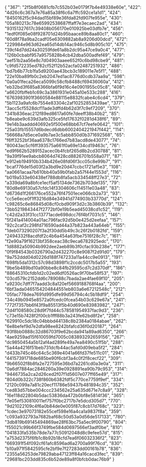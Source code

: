 {
  "367": "2f5b8f0681cfb7c552b03e0179f7b4e49338e60e",
  "422": "4d26c6c367a7e76a85a38f6c6a7ffc592ce1a1d1",
  "424": "8450162f5c94dad15bf89e36fda82fd907fe955e",
  "430": "05a180213c78e65992538687ffaff7e3ecaec2ad",
  "434": "93151327617c39408b056170e010925be03dfb7e",
  "456": "1edf0f085e08f928701d24b95baace89b8aa80c1",
  "460": "60d8f78a9ba2cadf05e6309882ab8a9206d00dcd",
  "472": "229984e963d62ea65d14db14ac946c5d8b905c10",
  "475": "39cf4d7dd24a30259fde61a8b2dc95a47ce9a0c4",
  "477": "126b0cbabf957a9575828b4cb42dba500adfef49",
  "479": "aef51b2aa56e8c7d04903aaee652f0c6bd98cbe9",
  "481": "c9fd572235ed782cf52f12b52acfa02487251932",
  "486": "bd7b6b77cb1fa5d9200ae43bcb3c189011e7e5f1",
  "488": "22e10ba89fb0c2eb2047ed1ac8776d0cdb37aa9a",
  "598": "0a0a01feca26eca5099c58cfb8488cf69436060a",
  "412": "eb32bd3f685a8366bfa6f9d16c4e0901955c05c8",
  "408": "a6620fbffeb1c69c3a3861931e045a10e533c288",
  "416": "6763983901f3660584e88115e8832fcabe4c6cd4",
  "379": "5b1123a9afc6b7554e83304c2af10252853439ae",
  "377": "3acc5cf5528dcf11ade3dffd4b62d3f7c9ef7209",
  "370": "341b836eac212f89ed8617a60fe7deeff38b40b2",
  "85": "b8eabe9c639d3afb325ce5fd17632f0281d438f6",
  "89": "9e14b3aaddd40692e5f500e68bb67cf7eefe0642",
  "101": "25a03fb15557d6bdecd6dbb6002404221947f442",
  "114": "56668a7d5ece0a9b7ae3c5abb850d0b371692568",
  "65": "f6ff3252bf36aa6378c1766ed7b83acd8de43077",
  "74": "80043ac5cf6ff393575a661f0a69e134cd19463c",
  "76": "ed9f662b5289152acec0b4fcbf265d8b2cd30788",
  "81": "9a39f91ee9abcb8064d7428cd8826701b558a071",
  "87": "e912eb194910b334b426e08fd06f3cc05c8e99b7",
  "91": "bcaf776de15d03f2a3bd9e20d47ccbc1721af5e3",
  "108": "aa0661acaa7b610bb40a59b0fab2a57f44e1553d",
  "116": "b019a533e60438ef788db8fa5acb334548ff27e3",
  "72": "a339da69a8bfce1ecf5af5134de7362b703de135",
  "79": "80d8e69130a57cfdc14f3304606c114511e03a48",
  "83": "d6736d1f266176ce552a76f47501ece066cb2a73",
  "93": "cc5e6ece0f1ff3216d84e34941d774903b33770d",
  "124": "c98265c6e86845d08cf0cbd909f3d2c3b3860b39",
  "132": "3bb5219843447f2772bf0e19b5ead45038cd1c52",
  "119": "c42d2a33f31cc13771acde698dcc76f4bf7031c5",
  "146": "5f241a414004a01ac796fac92d5b0e425d2eefaa",
  "157": "92c2caf2c298fd716590ad44a37b823a443a64eb",
  "155": "1deb073290207f3a2f30dd5b49c3c26f2b0182fd",
  "159": "2494332f8acdfdf2c4b6a454a63fbe7516f28c7c",
  "161": "f2e90a79f16213bf358ceac38c9eca6782925edc",
  "170": "1d8882a50904b992dee2aeb89b3f0cfac93b238e",
  "177": "0f9f84543b0326790a2d432270c8e9087f2d91d0",
  "179": "9a752ddd04d0226d188f747233a11a44cc9e0913",
  "191": "698fb5da1312c57c98d3898f1c2ccdc5017b5a55",
  "193": "9be5b489bd10a90bbe8c84fb29595cd7c2d370df",
  "186": "88645310cfdb1d2c02ed6df0526ac9f70be58f53",
  "197": "03cd579c2152dd6c789088c7bada2ae4fae69f10",
  "205": "a9230c7dff7f7aadd3c8a120ef5669188768f4aa",
  "200": "6bf3ada0465154204844551eb803a6e67212548c",
  "212": "05fac778dea7691d995dfe99d56794c4c5b18df9",
  "254": "34c49b0945e8572a0fcedc0fcea54b03c629e67a",
  "241": "772f7357bb6f43f9a85513f5b40d690e83983982",
  "247": "2d4f108580c28d9f7fd44c578581954937fac9d3",
  "236": "c73e15b7428f2f00cb1fff88b3a243fe62bd8f2e",
  "258": "629910c5dc18c04bbbd44138c8b2384a0184abae",
  "262": "6e8befef9d7e2dfa98ee8242bfafcd36f0d20187",
  "264": "93f8bb0888c32d86703f9e62bcda941a89ad6350",
  "266": "4ae9259ad15f610059fd7005c083893292659156",
  "267": "dc9850454a5b12af4ad289fe49a7ea8490c51f5b",
  "288": "5a44a4216f51beb731dcfb44ac5afd0d09eba5f2",
  "284": "d433b745c46c64c5c369e4041a66fd37fe511c01",
  "294": "44157391718de685be90f6cbf3a4c0f2f8cecf22",
  "309": "9b66502f8b8fa2e727595e36bd7a2261cd0a3e0a",
  "311": "0a6df7884ac2846260a39e0928891ea90b79c953",
  "314": "9446735a2ca2d26ced2f07f1d5607e077ff65e49",
  "317": "804d0b322c738f860b6382fdf5c770ce7759f9ef",
  "334": "2120c099a7a81c20ecf11786e59437b481894c35",
  "352": "ced83d57bbe004ccc234562e25a635d671e7c8a9",
  "328": "16e118d22804b5dac53836da472b0bf8e5814f36",
  "365": "7e05ef530810011ef757f0bc2717b7e5dcd305d7",
  "770": "9d21022109c4f6a0b84de0e005f87c8cb17d768c",
  "323": "1cdec3e97073182e55cef598e16a4ca1a9837f8a",
  "359": "c093a932793a7682baf68c50d53a0d56de517133",
  "780": "3db819b69145494869ae28f63bc75a5ec9f00790",
  "804": "f55021c99b66f3749fbe584d0697566ef3adf0be",
  "810": "041833fa535b78de7a77c50912048d8c9efee57d",
  "815": "a753d2375f6fb1c8b92b18cfd7ea6f06032336f2",
  "823": "669391f54f092cf61afc8596ad6a2700a99f76cd",
  "830": "b10a971f5842595cfe2bf9e7f27283dd00161b78",
  "836": "2355a56253de79829aba47123ff84a16cacd3fec",
  "839": "29681bc203dd835c6b52de89a8f0bfcb0dac76b9"
}